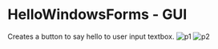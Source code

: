 # HelloWindowsForms - GUI


Creates a button to say hello to user input textbox.
![p1](https://user-images.githubusercontent.com/70035439/188684675-b9e4d370-e599-44c2-906a-87aecf0d0ddf.PNG)
![p2](https://user-images.githubusercontent.com/70035439/188684701-81eea8ad-9067-4288-8bc3-ac261e51421f.PNG)
